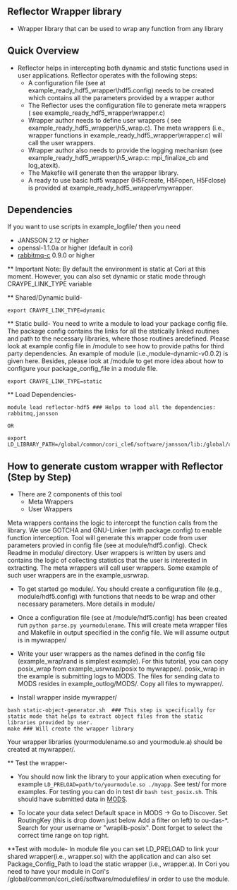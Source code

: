 ## Reflector Wrapper library
* Wrapper library that can be used to wrap any function from any library

## Quick Overview

* Reflector helps in intercepting both dynamic and static functions used in user applications. Reflector operates with the following steps:
	- A configuration file (see at example\_ready\_hdf5\_wrapper\hdf5.config) needs to be created which contains all the parameters provided by a wrapper author
	- The Reflector uses the configuration file to generate meta wrappers ( see example\_ready\_hdf5\_wrapper\wrapper.c)
	- Wrapper author needs to define user wrappers ( see example\_ready\_hdf5\_wrapper\h5\_wrap.c). The meta wrappers (i.e., wrapper functions in example\_ready\_hdf5\_wrapper\wrapper.c) will call the user wrappers.
	- Wrapper author also needs to provide the logging mechanism (see example\_ready\_hdf5\_wrapper\h5\_wrap.c: mpi\_finalize\_cb and log\_atexit).
	- The Makefile will generate then the wrapper library.
	- A ready to use basic hdf5 wrapper (H5Fcreate, H5Fopen, H5Fclose) is provided at example\_ready\_hdf5\_wrapper\mywrapper.

## Dependencies

If you want to use scripts in example\_logfile/ then you need

* JANSSON 2.12 or higher
* openssl-1.1.0a or higher (default in cori)
* [rabbitmq-c](https://github.com/alanxz/rabbitmq-c) 0.9.0 or higher 


** Important Note: By default the environment is static at Cori at this moment. However,  you can also set dynamic or static mode through CRAYPE_LINK_TYPE variable

** Shared/Dynamic build-
```
export CRAYPE_LINK_TYPE=dynamic
```

** Static build-
You need to write a module to load your package config file. The package config contains the links for all the statically linked routines and path to the necessary libraries, where those routines aredefined. Please look at example config file in /module to see how to provide paths for third party dependencies. An example of module (i.e.,module-dynamic-v0.0.2) is given here. Besides, please look at /module to get more idea about how to configure your package_config_file in a module file.
```
export CRAYPE_LINK_TYPE=static

```

** Load Dependencies-
```
module load reflector-hdf5 ### Helps to load all the dependencies: rabbitmq,jansson

OR

export LD_LIBRARY_PATH=/global/common/cori_cle6/software/jansson/lib:/global/common/cori_cle6/software/rabbitmq/0.9.0/lib64:$LD_LIBRARY_PATH 
```  

## How to generate custom wrapper with Reflector (Step by Step)
* There are 2 components of this tool
	- Meta Wrappers
	- User Wrappers

Meta wrappers contains the logic to intercept the function calls from the library. We use GOTCHA and GNU-Linker (with package.config) to enable function interception. Tool will generate this wrapper code from user parameters provied in config file (see at module/hdf5.config). Check Readme in module/ directory. User wrappers is written by users and contains the logic of collecting statistics that the user is interested in extracting. The meta wrappers will call user wrappers. Some example of such user wrappers are in the example_usrwrap. 

* To get started go module/. You should create a configuration file (e.g., module/hdf5.config) with functions that needs to be wrap and other necessary parameters. More details in module/

* Once a configuration file (see at /module/hdf5.config) has been created run ``python parse.py yourmodulename``. This will create meta wrapper files and Makefile in output specified in the config file. We will assume output is in mywrapper/ 

* Write your user wrappers as the names defined in the config file (example_wrap\rand is simplest example). For this tutorial, you can copy posix_wrap from example_usrwrap/posix to mywrapper/. posix_wrap in the example is submitting logs to MODS. The files for sending data to MODS resides in example_outlog/MODS/. Copy all files to mywrapper/. 

* Install wrapper inside mywrapper/
```
bash static-object-generator.sh  ### This step is specifically for static mode that helps to extract object files from the static libraries provided by user.
make ### Will create the wrapper library
```

Your wrapper libraries (yourmodulename.so and yourmodule.a) should be created at mywrapper/. 

** Test the wrapper-
* You should now link the library to your application when executing for example `LD_PRELOAD=path/to/yourmodule.so ./myapp`. See test/ for more examples. For testing you can do in test dir `bash test_posix.sh`. This should have submitted data in [MODS](https://kb.nersc.gov). 

* To locate your data select Default space in MODS -> Go to Discover. Set RoutingKey (this is drop down just below Add a filter on left) to ou-das-\*. Search for your username or "wraplib-posix". Dont forget to select the correct time range on top right.

**Test with module- In module file you can set LD_PRELOAD to link your shared wrapper(i.e., wrapper.so) with the application  and can also set Package_Config_Path to load the static wrapper (i.e., wrapper.a). In Cori you need to have your module in Cori's /global/common/cori_cle6/software/modulefiles/ in order to use the module.

